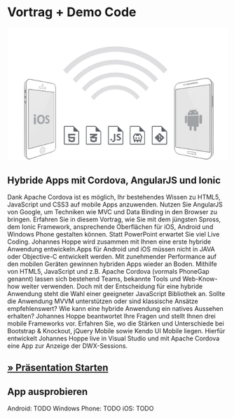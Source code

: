 # Vortrag + Demo Code

![Logo](Slides/images/logo.png)

## Hybride Apps mit Cordova, AngularJS und Ionic

Dank Apache Cordova ist es möglich, Ihr bestehendes Wissen zu HTML5, JavaScript und CSS3 auf mobile Apps anzuwenden. Nutzen Sie AngularJS von Google, um Techniken wie MVC und Data Binding in den Browser zu bringen. Erfahren Sie in diesem Vortrag, wie Sie mit dem jüngsten Spross, dem Ionic Framework, ansprechende Oberflächen für iOS, Android und Windows Phone gestalten können. Statt PowerPoint erwartet Sie viel Live Coding. Johannes Hoppe wird zusammen mit Ihnen eine erste hybride Anwendung entwickeln.Apps für Android und iOS müssen nicht in JAVA oder Objective-C entwickelt werden. Mit zunehmender Performance auf den mobilen Geräten gewinnen hybriden Apps wieder an Boden. Mithilfe von HTML5, JavaScript und z.B. Apache Cordova (vormals PhoneGap genannt) lassen sich bestehend Teams, bekannte Tools und Web-Know-how weiter verwenden. Doch mit der Entscheidung für eine hybride Anwendung steht die Wahl einer geeigneter JavaScript Bibliothek an. Sollte die Anwendung MVVM unterstützen oder sind klassische Ansätze empfehlenswert? Wie kann eine hybride Anwendung ein natives Aussehen erhalten? Johannes Hoppe beantwortet Ihre Fragen und stellt Ihnen drei mobile Frameworks vor. Erfahren Sie, wo die Stärken und Unterschiede bei Bootstrap & Knockout, jQuery Mobile sowie Kendo UI Mobile liegen. Hierfür entwickelt Johannes Hoppe live in Visual Studio und mit Apache Cordova eine App zur Anzeige der DWX-Sessions.

## [» Präsentation Starten](http://johanneshoppe.github.io/IonicPresentation/)

## App ausprobieren
Android: TODO
Windows Phone: TODO
iOS: TODO  